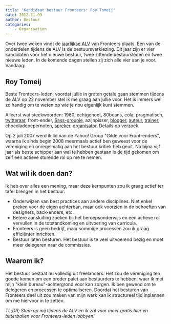 ```yaml
---
title: 'Kandidaat bestuur Fronteers: Roy Tomeij'
date: 2012-11-09
author: Bestuur
categories:
    - Organisation
---
```


Over twee weken vindt de [jaarlijkse ALV](/blog/2012/10/kom-naar-de-algemene-ledenvergadering-2012) van Fronteers plaats. Een van de onderdelen tijdens de ALV is de bestuursverkiezing. Dit jaar zijn er vier kandidaten voor het nieuwe bestuur, twee zittende bestuursleden en twee nieuwe leden. In de komende dagen stellen zij zich alle vier aan je voor. Vandaag:

## Roy Tomeij

Beste Fronteers-leden, voordat jullie in groten getale gaan stemmen tijdens de ALV op 22 november stel ik me graag aan jullie voor. Het is immers wel zo handig om te weten op wie je nou eigenlijk kunt stemmen.

Alleerst wat steekwoorden: 1980, echtgenoot, 80beans, cola, pragmatisch, [twitteraar](https://twitter.com/roy), front-ender, [Sass-groupie](http://thesassway.com/roy-tomeij), azijnpisser, [blogger](http://roytomeij.com/), [auteur](http://modular-frontend.com/), [trainer](/workshops/screw-css-roy-tomeij), chocoladepepernoten, [spreker](http://lanyrd.com/profile/roy/), [organisator](http://amsrb.org/). Details op verzoek.

Op 2 juli 2007 werd ik lid van de Yahoo! Group "Gilde voor Front-enders", waarna ik sinds begin 2008 meermaals actief ben geweest voor de vereniging en onregelmatig aan het bestuur kritiek heb geuit. Na bijna vijf jaar als beste schipper aan wal te hebben gestaan is de tijd gekomen om zelf een actieve sturende rol op me te nemen.

## Wat wil ik doen dan?

Ik heb over alles een mening, maar deze kernpunten zou ik graag actief ter tafel brengen in het bestuur:

-   Onderwijzen van best practices aan andere disciplines. Niet enkel preken voor de eigen achterban, maar ook voorzien in de behoeften van designers, back-enders, etc.
-   Betere aansluiting zoeken bij het beroepsonderwijs en een actieve rol vervullen in de totstandkoming en uitvoering van curricula.
-   Fronteers is geen bedrijf, maar sommige processen zou ik graag efficiënter inrichten.
-   Bestuur laten besturen. Het bestuur is te veel uitvoerend bezig en moet meer delegeren naar de commissies.

## Waarom ik?

Het bestuur bestaat nu volledig uit freelancers. Het zou de vereniging ten goede komen om een breder palet aan bestuurders te hebben, waar ik met mijn "klein bureau"-achtergrond voor kan zorgen. Ik ben gewend om te delegeren en processen te optimaliseren. Doordat het besturen van Fronteers deel uit zou maken van mijn werk kan ik structureel tijd inplannen om me hiervoor in te zetten.

_TL;DR; Stem op mij tijdens de ALV en ik zal voor meer gratis bier en bitterballen voor Fronteers-leden lobbyen!_
